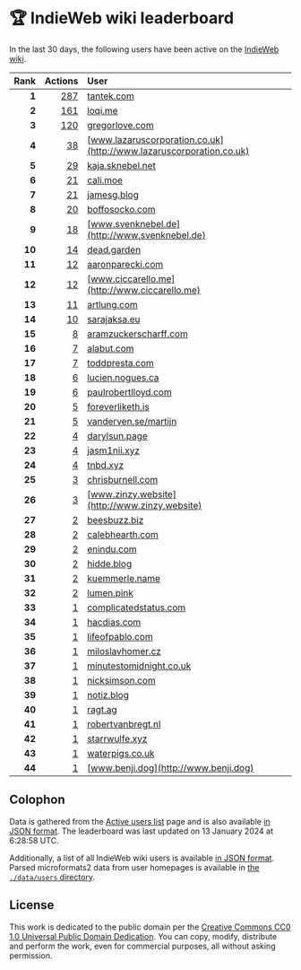 # 🏆 IndieWeb wiki leaderboard

In the last 30 days, the following users have been active on the [IndieWeb wiki](https://indieweb.org).

| Rank | Actions | User |
|-----:|--------:|:-----|
| **1** | [287](https://indieweb.org/Special:Contributions/Tantek.com) | [tantek.com](http://tantek.com) |
| **2** | [161](https://indieweb.org/Special:Contributions/Loqi.me) | [loqi.me](http://loqi.me) |
| **3** | [120](https://indieweb.org/Special:Contributions/Gregorlove.com) | [gregorlove.com](http://gregorlove.com) |
| **4** | [38](https://indieweb.org/Special:Contributions/Www.lazaruscorporation.co.uk) | [www.lazaruscorporation.co.uk](http://www.lazaruscorporation.co.uk) |
| **5** | [29](https://indieweb.org/Special:Contributions/Kaja.sknebel.net) | [kaja.sknebel.net](http://kaja.sknebel.net) |
| **6** | [21](https://indieweb.org/Special:Contributions/Cali.moe) | [cali.moe](http://cali.moe) |
| **7** | [21](https://indieweb.org/Special:Contributions/Jamesg.blog) | [jamesg.blog](http://jamesg.blog) |
| **8** | [20](https://indieweb.org/Special:Contributions/Boffosocko.com) | [boffosocko.com](http://boffosocko.com) |
| **9** | [18](https://indieweb.org/Special:Contributions/Www.svenknebel.de) | [www.svenknebel.de](http://www.svenknebel.de) |
| **10** | [14](https://indieweb.org/Special:Contributions/Dead.garden) | [dead.garden](http://dead.garden) |
| **11** | [12](https://indieweb.org/Special:Contributions/Aaronparecki.com) | [aaronparecki.com](http://aaronparecki.com) |
| **12** | [12](https://indieweb.org/Special:Contributions/Www.ciccarello.me) | [www.ciccarello.me](http://www.ciccarello.me) |
| **13** | [11](https://indieweb.org/Special:Contributions/Artlung.com) | [artlung.com](http://artlung.com) |
| **14** | [10](https://indieweb.org/Special:Contributions/Sarajaksa.eu) | [sarajaksa.eu](http://sarajaksa.eu) |
| **15** | [8](https://indieweb.org/Special:Contributions/Aramzuckerscharff.com) | [aramzuckerscharff.com](http://aramzuckerscharff.com) |
| **16** | [7](https://indieweb.org/Special:Contributions/Alabut.com) | [alabut.com](http://alabut.com) |
| **17** | [7](https://indieweb.org/Special:Contributions/Toddpresta.com) | [toddpresta.com](http://toddpresta.com) |
| **18** | [6](https://indieweb.org/Special:Contributions/Lucien.nogues.ca) | [lucien.nogues.ca](http://lucien.nogues.ca) |
| **19** | [6](https://indieweb.org/Special:Contributions/Paulrobertlloyd.com) | [paulrobertlloyd.com](http://paulrobertlloyd.com) |
| **20** | [5](https://indieweb.org/Special:Contributions/Foreverliketh.is) | [foreverliketh.is](http://foreverliketh.is) |
| **21** | [5](https://indieweb.org/Special:Contributions/Vanderven.se_martijn) | [vanderven.se/martijn](http://vanderven.se/martijn) |
| **22** | [4](https://indieweb.org/Special:Contributions/Darylsun.page) | [darylsun.page](http://darylsun.page) |
| **23** | [4](https://indieweb.org/Special:Contributions/Jasm1nii.xyz) | [jasm1nii.xyz](http://jasm1nii.xyz) |
| **24** | [4](https://indieweb.org/Special:Contributions/Tnbd.xyz) | [tnbd.xyz](http://tnbd.xyz) |
| **25** | [3](https://indieweb.org/Special:Contributions/Chrisburnell.com) | [chrisburnell.com](http://chrisburnell.com) |
| **26** | [3](https://indieweb.org/Special:Contributions/Www.zinzy.website) | [www.zinzy.website](http://www.zinzy.website) |
| **27** | [2](https://indieweb.org/Special:Contributions/Beesbuzz.biz) | [beesbuzz.biz](http://beesbuzz.biz) |
| **28** | [2](https://indieweb.org/Special:Contributions/Calebhearth.com) | [calebhearth.com](http://calebhearth.com) |
| **29** | [2](https://indieweb.org/Special:Contributions/Enindu.com) | [enindu.com](http://enindu.com) |
| **30** | [2](https://indieweb.org/Special:Contributions/Hidde.blog) | [hidde.blog](http://hidde.blog) |
| **31** | [2](https://indieweb.org/Special:Contributions/Kuemmerle.name) | [kuemmerle.name](http://kuemmerle.name) |
| **32** | [2](https://indieweb.org/Special:Contributions/Lumen.pink) | [lumen.pink](http://lumen.pink) |
| **33** | [1](https://indieweb.org/Special:Contributions/Complicatedstatus.com) | [complicatedstatus.com](http://complicatedstatus.com) |
| **34** | [1](https://indieweb.org/Special:Contributions/Hacdias.com) | [hacdias.com](http://hacdias.com) |
| **35** | [1](https://indieweb.org/Special:Contributions/Lifeofpablo.com) | [lifeofpablo.com](http://lifeofpablo.com) |
| **36** | [1](https://indieweb.org/Special:Contributions/Miloslavhomer.cz) | [miloslavhomer.cz](http://miloslavhomer.cz) |
| **37** | [1](https://indieweb.org/Special:Contributions/Minutestomidnight.co.uk) | [minutestomidnight.co.uk](http://minutestomidnight.co.uk) |
| **38** | [1](https://indieweb.org/Special:Contributions/Nicksimson.com) | [nicksimson.com](http://nicksimson.com) |
| **39** | [1](https://indieweb.org/Special:Contributions/Notiz.blog) | [notiz.blog](http://notiz.blog) |
| **40** | [1](https://indieweb.org/Special:Contributions/Ragt.ag) | [ragt.ag](http://ragt.ag) |
| **41** | [1](https://indieweb.org/Special:Contributions/Robertvanbregt.nl) | [robertvanbregt.nl](http://robertvanbregt.nl) |
| **42** | [1](https://indieweb.org/Special:Contributions/Starrwulfe.xyz) | [starrwulfe.xyz](http://starrwulfe.xyz) |
| **43** | [1](https://indieweb.org/Special:Contributions/Waterpigs.co.uk) | [waterpigs.co.uk](http://waterpigs.co.uk) |
| **44** | [1](https://indieweb.org/Special:Contributions/Www.benji.dog) | [www.benji.dog](http://www.benji.dog) |


## Colophon

Data is gathered from the [Active users list](https://indieweb.org/Special:ActiveUsers) page and is also available [in JSON format](https://github.com/jgarber623/indieweb-wiki-leaderboard/blob/main/data/leaderboard.json). The leaderboard was last updated on 13 January 2024 at 6:28:58 UTC.

Additionally, a list of all IndieWeb wiki users is available [in JSON format](https://github.com/jgarber623/indieweb-wiki-leaderboard/blob/main/data/users.json). Parsed microformats2 data from user homepages is available in [the `./data/users` directory](https://github.com/jgarber623/indieweb-wiki-leaderboard/blob/main/data/users).

## License

This work is dedicated to the public domain per the [Creative Commons CC0 1.0 Universal Public Domain Dedication](https://creativecommons.org/publicdomain/zero/1.0/). You can copy, modify, distribute and perform the work, even for commercial purposes, all without asking permission.
